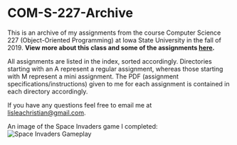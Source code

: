 # COM-S-227-Archive
This is an archive of my assignments from the course Computer Science 227 (Object-Oriented Programming) at Iowa State University in the fall of 2019. **View more about this class and some of the assignments [here](https://www.christianlisle.com/computer-science-227-object-oriented-programming/).**

All assignments are listed in the index, sorted accordingly. Directories starting with an A represent a regular assignment, whereas those starting with M represent a mini assignment.
The PDF (assignment specifications/instructions) given to me for each assignment is contained in each directory accordingly.

If you have any questions feel free to email me at lisleachristian@gmail.com.

An image of the Space Invaders game I completed:
![Space Invaders Gameplay](https://christianlisle.com/wp-content/uploads/2020/01/Space-Invaders-1.gif)
